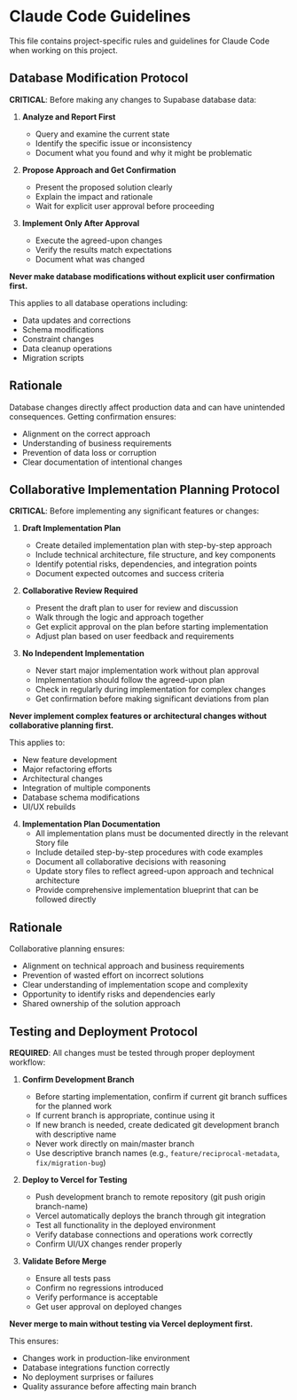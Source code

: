 # Claude Code Guidelines

This file contains project-specific rules and guidelines for Claude Code when working on this project.

## Database Modification Protocol

**CRITICAL**: Before making any changes to Supabase database data:

1. **Analyze and Report First**
   - Query and examine the current state
   - Identify the specific issue or inconsistency
   - Document what you found and why it might be problematic

2. **Propose Approach and Get Confirmation** 
   - Present the proposed solution clearly
   - Explain the impact and rationale
   - Wait for explicit user approval before proceeding

3. **Implement Only After Approval**
   - Execute the agreed-upon changes
   - Verify the results match expectations
   - Document what was changed

**Never make database modifications without explicit user confirmation first.**

This applies to all database operations including:
- Data updates and corrections
- Schema modifications 
- Constraint changes
- Data cleanup operations
- Migration scripts

## Rationale

Database changes directly affect production data and can have unintended consequences. Getting confirmation ensures:
- Alignment on the correct approach
- Understanding of business requirements
- Prevention of data loss or corruption
- Clear documentation of intentional changes

## Collaborative Implementation Planning Protocol

**CRITICAL**: Before implementing any significant features or changes:

1. **Draft Implementation Plan**
   - Create detailed implementation plan with step-by-step approach
   - Include technical architecture, file structure, and key components
   - Identify potential risks, dependencies, and integration points
   - Document expected outcomes and success criteria

2. **Collaborative Review Required** 
   - Present the draft plan to user for review and discussion
   - Walk through the logic and approach together
   - Get explicit approval on the plan before starting implementation
   - Adjust plan based on user feedback and requirements

3. **No Independent Implementation**
   - Never start major implementation work without plan approval
   - Implementation should follow the agreed-upon plan
   - Check in regularly during implementation for complex changes
   - Get confirmation before making significant deviations from plan

**Never implement complex features or architectural changes without collaborative planning first.**

This applies to:
- New feature development
- Major refactoring efforts
- Architectural changes
- Integration of multiple components
- Database schema modifications
- UI/UX rebuilds

4. **Implementation Plan Documentation**
   - All implementation plans must be documented directly in the relevant Story file
   - Include detailed step-by-step procedures with code examples
   - Document all collaborative decisions with reasoning
   - Update story files to reflect agreed-upon approach and technical architecture
   - Provide comprehensive implementation blueprint that can be followed directly

## Rationale

Collaborative planning ensures:
- Alignment on technical approach and business requirements
- Prevention of wasted effort on incorrect solutions
- Clear understanding of implementation scope and complexity
- Opportunity to identify risks and dependencies early
- Shared ownership of the solution approach

## Testing and Deployment Protocol

**REQUIRED**: All changes must be tested through proper deployment workflow:

1. **Confirm Development Branch**
   - Before starting implementation, confirm if current git branch suffices for the planned work
   - If current branch is appropriate, continue using it
   - If new branch is needed, create dedicated git development branch with descriptive name
   - Never work directly on main/master branch
   - Use descriptive branch names (e.g., `feature/reciprocal-metadata`, `fix/migration-bug`)

2. **Deploy to Vercel for Testing**
   - Push development branch to remote repository (git push origin branch-name)
   - Vercel automatically deploys the branch through git integration
   - Test all functionality in the deployed environment
   - Verify database connections and operations work correctly
   - Confirm UI/UX changes render properly

3. **Validate Before Merge**
   - Ensure all tests pass
   - Confirm no regressions introduced
   - Verify performance is acceptable
   - Get user approval on deployed changes

**Never merge to main without testing via Vercel deployment first.**

This ensures:
- Changes work in production-like environment
- Database integrations function correctly
- No deployment surprises or failures
- Quality assurance before affecting main branch
